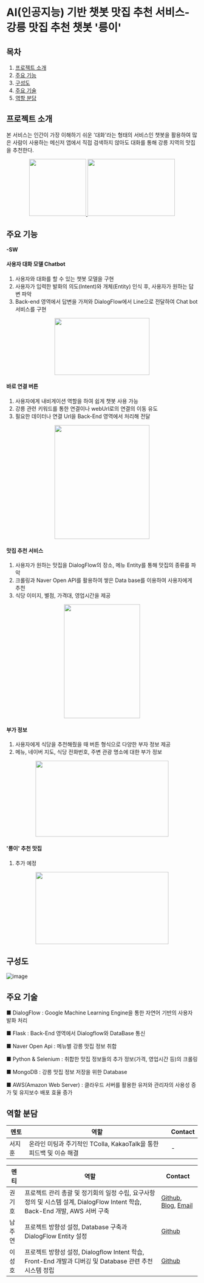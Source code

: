 # AI(인공지능) 기반 챗봇 맛집 추천 서비스-강릉 맛집 추천 챗봇 '릉이'
## 목차
 1. [프로젝트 소개](#프로젝트-소개)
 2. [주요 기능](#주요-기능)
 3. [구성도](#구성도)
 4. [주요 기술](#주요-기술)
 5. [역할 분담](#역할-분담)
 
## 프로젝트 소개

본 서비스는 인간이 가장 이해하기 쉬운 '대화'라는 형태의 서비스인 챗봇을 활용하여 많은 사람이 사용하는 메신저 앱에서 직접 검색하지 않아도 대화를 통해 강릉 지역의 맛집을 추천한다.  
  
<p align="center">
  <a href="https://chocochip101.tistory.com/entry/%EA%B0%95%EB%A6%89-%EC%B1%97%EB%B4%87-%EB%A6%89%EC%9D%B4-Images?category=962284">
    <img src="https://user-images.githubusercontent.com/73146678/134644150-0e49b0cd-dd83-416c-8225-c44ea5f6f766.png"  width="150" height="150"/>
    <img src="https://user-images.githubusercontent.com/73146678/134645565-10e7c13a-5382-4bd5-afed-6f916bc29381.png"  width="230" height="150"/>
  </a>
</p>



## 주요 기능

**-SW**

#### 사용자 대화 모델 Chatbot
 1. 사용자와 대화를 할 수 있는 챗봇 모델을 구현
 2. 사용자가 입력한 발화의 의도(Intent)와 개체(Entity) 인식 후, 사용자가 원하는 답변 파악
 3. Back-end 영역에서 답변을 가져와 DialogFlow에서 Line으로 전달하여 Chat bot 서비스를 구현  

<p align="center">
  <img src="https://user-images.githubusercontent.com/73146678/135220998-afddf15e-f91a-42a8-af0c-4611c9dd6ee2.png"  width="250" height="150"/>
</p>
  

 
#### 바로 연결 버튼

 1. 사용자에게 내비게이션 역할을 하여 쉽게 챗봇 사용 가능
 2. 강릉 관련 키워드를 통한 연결이나 webUrl로의 연결의 이동 유도
 3. 필요한 데이터나 연결 Url을 Back-End 영역에서 처리해 전달

<p align="center">
  <img src="https://user-images.githubusercontent.com/73146678/135221392-028e7a8c-d0c5-4531-a49b-06e27fb86a88.png"  width="250" height="300"/>
</p>

#### 맛집 추천 서비스

 1. 사용자가 원하는 맛집을 DialogFlow의 장소, 메뉴 Entity를 통해 맛집의 종류를 파악
 2. 크롤링과 Naver Open API를 활용하여 쌓은 Data base를 이용하여 사용자에게 추천
 3. 식당 이미지, 별점, 가격대, 영업시간을 제공

<p align="center">
  <img src="https://user-images.githubusercontent.com/73146678/135222029-c32a4062-c9d7-49dc-9940-e04596813444.png"  width="200" height="300"/>
</p>


#### 부가 정보

 1. 사용자에게 식당을 추천해줬을 때 버튼 형식으로 다양한 부자 정보 제공
 2. 메뉴, 네이버 지도, 식당 전화번호, 주변 관광 명소에 대한 부가 정보


<p align="center">
  <img src="https://user-images.githubusercontent.com/73146678/135222590-2062146b-851b-4f01-9726-ac3271aa7888.png"  width="350" height="200"/>
</p>

#### '릉이' 추천 맛집

 1.  추가 예정

<p align="center">
  <img src="https://user-images.githubusercontent.com/73146678/135222947-3c15eb81-c7ba-405a-a128-6cc03cb706b7.png"  width="350" height="190"/>
</p>

## 구성도
![image](https://user-images.githubusercontent.com/73146678/134649545-315b7e73-6330-48b3-b313-95dcda3967e6.png)

## 주요 기술


■ DialogFlow : Google Machine Learning Engine을 통한 자연어 기반의 사용자 발화 처리

■ Flask : Back-End 영역에서 Dialogflow와 DataBase 통신

■ Naver Open Api : 메뉴별 강릉 맛집 정보 취합

■ Python & Selenium : 취합한 맛집 정보들의 추가 정보(가격, 영업시간 등)의 크롤링

■ MongoDB : 강릉 맛집 정보 저장을 위한 Database

■ AWS(Amazon Web Server) : 클라우드 서버를 활용한 유저와 관리자의 사용성 증가 및 유지보수 배포 효율 증가 


## 역할 분담

| 멘토 | 역할 | Contact |
| ------ | ------ | ------ |
| 서지훈 | 온라인 미팅과 주기적인 TColla, KakaoTalk을 통한 피드백 및 이슈 해결 | - |


| 멘티 | 역할 | Contact | 
| ------ | ------ | ------ |
| 권기호 | 프로젝트 관리 총괄 및 정기회의 일정 수립, 요구사항 정의 및 시스템 설계, DialogFlow Intent 학습, Back-End 개발, AWS 서버 구축 | [Github](https://github.com/Chocochip101), [Blog](https://chocochip101.tistory.com/), [Email](chocochip.dev@gmail.com) |
| 남주연 | 프로젝트 방향성 설정, Database 구축과 DialogFlow Entity 설정 | [Github](https://github.com/NamJuYeon) |
| 이성호 | 프로젝트 방향성 설정, Dialogflow Intent 학습, Front-End 개발과 디버깅 및 Database 관련 추천 시스템 정립 | [Github](https://github.com/sean03101) |



